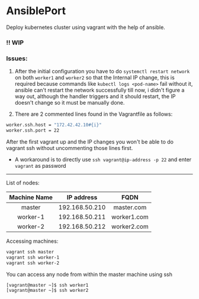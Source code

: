# AnsiblePort 
Deploy kubernetes cluster using vagrant with the help of ansible.

### :bangbang: WIP

### Issues:
1. After the initial configuration you have to do `systemctl restart network` on both `worker1` and `worker2` so that the Internal IP change, this is required because commands like `kubectl logs <pod-name>` fail without it, ansible can't restart the network successfully till now, i didn't figure a way out, although the handler triggers and it should restart, the IP doesn't change so it must be manually done.

2. There are 2 commented lines found in the Vagrantfile as follows:
```bash
worker.ssh.host = "172.42.42.10#{i}"
worker.ssh.port = 22
```
After the first vagrant up and the IP changes you won't be able to do vagrant ssh <machine-name> without uncommenting those lines first.

* A workaround is to directly use `ssh vagrant@ip-address -p 22` and enter `vagrant` as password

---

List of nodes:

| Machine Name |   IP address   |     FQDN    |
|:------------:|:--------------:|:-----------:|
|    master    | 192.168.50.210 |  master.com |
|   worker-1   | 192.168.50.211 | worker1.com |
|   worker-2   | 192.168.50.212 | worker2.com |

Accessing machines:
```bash
vagrant ssh master 
vagrant ssh worker-1
vagrant ssh worker-2
```

You can access any node from within the master machine using ssh 
```bash
[vagrant@master ~]$ ssh worker1
[vagrant@master ~]$ ssh worker2
```